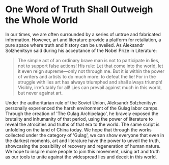 # One Word of Truth Shall Outweigh the Whole World


In our times, we are often surrounded by a series of untrue and fabricated information. However, art and literature provide a platform for retaliation, a pure space where truth and history can be unveiled. As Aleksandr Solzhenitsyn said during his acceptance of the Nobel Prize in Literature: 

>The simple act of an ordinary brave man is not to participate in lies, not to support false actions! His rule: Let that come into the world, let it even reign supreme—only not through me. But it is within the power of writers and artists to do much more: to defeat the lie! For in the struggle with lies art has always triumphed and shall always triumph! Visibly, irrefutably for all! Lies can prevail against much in this world, but never against art.

<!--more-->

Under the authoritarian rule of the Soviet Union, Aleksandr Solzhenitsyn personally experienced the harsh environment of the Gulag labor camps. Through the creation of 'The Gulag Archipelago', he bravely exposed the brutality and inhumanity of that period, using the power of literature to reveal the atrocities and truths of that era to the world. The same script is unfolding on the land of China today. We hope that through the works collected under the category of 'Gulag', we can show everyone that even in the darkest moments, art and literature have the power to unveil the truth, showcasing the possibility of recovery and regeneration of human nature. We hope to inspire more people to join this movement, using art and truth as our tools to unite against the widespread lies and deceit in this world.
